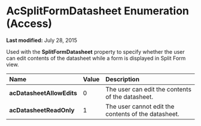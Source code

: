 
# AcSplitFormDatasheet Enumeration (Access)

 **Last modified:** July 28, 2015

Used with the  **SplitFormDatasheet** property to specify whether the user can edit contents of the datasheet while a form is displayed in Split Form view.


|**Name**|**Value**|**Description**|
|:-----|:-----|:-----|
| **acDatasheetAllowEdits**|0|The user can edit the contents of the datasheet.|
| **acDatasheetReadOnly**|1|The user cannot edit the contents of the datasheet.|
